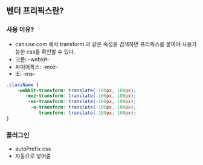 ## 벤더 프리픽스란?

### 사용 이유?

-   caniuse.com 에서 transform 과 같은 속성을 검색하면 프리픽스를 붙여야 사용가능한 css를 확인할 수 있다.
-   크롬: -webkit-
-   파이어폭스: -moz-
-   IE: -ms-

```CSS
.className {
    -webkit-transform: translate(-100px, 100px);
       -moz-transform: translate(-100px, 100px);
        -ms-transform: translate(-100px, 100px);
         -o-transform: translate(-100px, 100px);
            transform: translate(-100px, 100px);
}
```

### 플러그인

-   autoPrefix css
-   자동으로 넣어줌
